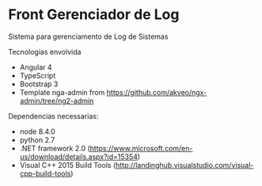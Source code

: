 # Front Gerenciador de Log
Sistema para gerenciamento de Log de Sistemas

Tecnologias envolvida
* Angular 4
* TypeScript
* Bootstrap 3
* Template nga-admin from https://github.com/akveo/ngx-admin/tree/ng2-admin

Dependencias necessarias:
* node 8.4.0
* python 2.7
* .NET framework 2.0 (https://www.microsoft.com/en-us/download/details.aspx?id=15354)
* Visual C++ 2015 Build Tools (http://landinghub.visualstudio.com/visual-cpp-build-tools)